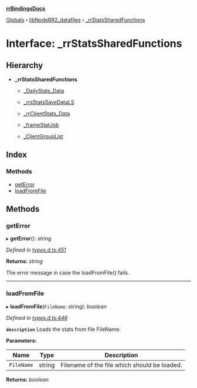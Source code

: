 **[rrBindingsDocs](../README.md)**

[Globals](../README.md) › [libNodeRR2_datafiles](../modules/libnoderr2_datafiles.md) › [_rrStatsSharedFunctions](libnoderr2_datafiles._rrstatssharedfunctions.md)

# Interface: _rrStatsSharedFunctions

## Hierarchy

* **_rrStatsSharedFunctions**

  * [_DailyStats_Data](libnoderr2_datafiles._dailystats_data.md)

  * [_rrsStatsSaveDataLS](libnoderr2_datafiles._rrsstatssavedatals.md)

  * [_rrClientStats_Data](libnoderr2_datafiles._rrclientstats_data.md)

  * [_frameStatJob](libnoderr2_datafiles._framestatjob.md)

  * [_ClientGroupList](libnoderr2_datafiles._clientgrouplist.md)

## Index

### Methods

* [getError](libnoderr2_datafiles._rrstatssharedfunctions.md#geterror)
* [loadFromFile](libnoderr2_datafiles._rrstatssharedfunctions.md#loadfromfile)

## Methods

###  getError

▸ **getError**(): *string*

*Defined in [types.d.ts:451](https://github.com/Novalis15/RoyalRender-OpenExtensions/blob/5ba4523/rrNodeJS_rrBindings/nodeJS/win64/v6/types.d.ts#L451)*

**Returns:** *string*

The error message in case the loadFromFile() fails.

___

###  loadFromFile

▸ **loadFromFile**(`FileName`: string): *boolean*

*Defined in [types.d.ts:446](https://github.com/Novalis15/RoyalRender-OpenExtensions/blob/5ba4523/rrNodeJS_rrBindings/nodeJS/win64/v6/types.d.ts#L446)*

**`description`** Loads the stats from file FileName.

**Parameters:**

Name | Type | Description |
------ | ------ | ------ |
`FileName` | string | Filename of the file which should be loaded.  |

**Returns:** *boolean*